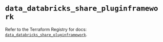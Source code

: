 # `data_databricks_share_pluginframework`

Refer to the Terraform Registry for docs: [`data_databricks_share_pluginframework`](https://registry.terraform.io/providers/databricks/databricks/1.69.0/docs/data-sources/share_pluginframework).
